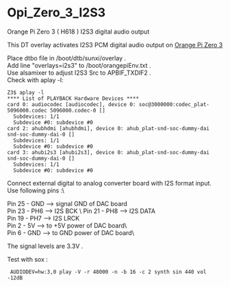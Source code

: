 # Opi_Zero_3_I2S3
Orange Pi Zero 3 ( H618 )  I2S3 digital audio output

This DT overlay activates I2S3 PCM digital audio  output on [Orange Pi Zero 3](http://www.orangepi.org/html/hardWare/computerAndMicrocontrollers/details/Orange-Pi-Zero-3.html)

Place dtbo file in /boot/dtb/sunxi/overlay .\
Add line "overlays=i2s3" to /boot/orangepiEnv.txt .\
Use alsamixer to adjust I2S3 Src  to APBIF_TXDIF2 .\
Check with aplay -l:
~~~
Z3$ aplay -l
**** List of PLAYBACK Hardware Devices ****
card 0: audiocodec [audiocodec], device 0: soc@3000000:codec_plat-5096000.codec 5096000.codec-0 []
  Subdevices: 1/1
  Subdevice #0: subdevice #0
card 2: ahubhdmi [ahubhdmi], device 0: ahub_plat-snd-soc-dummy-dai snd-soc-dummy-dai-0 []
  Subdevices: 1/1
  Subdevice #0: subdevice #0
card 3: ahubi2s3 [ahubi2s3], device 0: ahub_plat-snd-soc-dummy-dai snd-soc-dummy-dai-0 []
  Subdevices: 1/1
  Subdevice #0: subdevice #0
~~~
Connect external digital to analog converter board with I2S format input.\
Use following pins :\

Pin 25 - GND --> signal GND of DAC board\
Pin 23 - PH6 --> I2S BCK \ 
Pin 21 - PH8 --> I2S DATA \
Pin 19 - PH7 --> I2S LRCK \
Pin 2  - 5V  --> to +5V power of DAC board\  
Pin 6  - GND --> to GND power of DAC board\

The signal levels are 3.3V .

Test with sox :
~~~
 AUDIODEV=hw:3,0 play -V -r 48000 -n -b 16 -c 2 synth sin 440 vol -12dB
~~~
